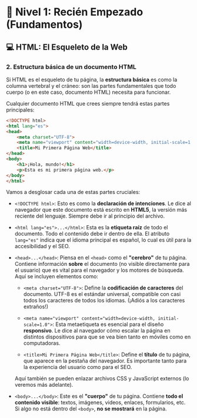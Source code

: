 # 🚀 Nivel 1: Recién Empezado (Fundamentos)

## 💻 HTML: El Esqueleto de la Web

### 2. Estructura básica de un documento HTML

Si HTML es el esqueleto de tu página, la **estructura básica** es como la columna vertebral y el cráneo: son las partes fundamentales que todo cuerpo (o en este caso, documento HTML) necesita para funcionar.

Cualquier documento HTML que crees siempre tendrá estas partes principales:

```html
<!DOCTYPE html>
<html lang="es">
<head>
    <meta charset="UTF-8">
    <meta name="viewport" content="width=device-width, initial-scale=1.0">
    <title>Mi Primera Página Web</title>
</head>
<body>
    <h1>¡Hola, mundo!</h1>
    <p>Esta es mi primera página web.</p>
</body>
</html>
```

Vamos a desglosar cada una de estas partes cruciales:

- `<!DOCTYPE html>`: Esto es como la **declaración de intenciones**. Le dice al navegador que este documento está escrito en **HTML5**, la versión más reciente del lenguaje. Siempre debe ir al principio del archivo.

- `<html lang="es">...</html>`: Esta es la **etiqueta raíz** de todo el documento. Todo el contenido debe ir dentro de ella. El atributo `lang="es"` indica que el idioma principal es español, lo cual es útil para la accesibilidad y el SEO.

- `<head>...</head>`: Piensa en el `<head>` como el **"cerebro"** de tu página. Contiene información **sobre** el documento (no visible directamente para el usuario) que es vital para el navegador y los motores de búsqueda. Aquí se incluyen elementos como:

  - `<meta charset="UTF-8">`: Define la **codificación de caracteres** del documento. UTF-8 es el estándar universal, compatible con casi todos los caracteres de todos los idiomas. (¡Adiós a los caracteres extraños!)

  - `<meta name="viewport" content="width=device-width, initial-scale=1.0">`: Esta metaetiqueta es esencial para el diseño **responsivo**. Le dice al navegador cómo escalar la página en distintos dispositivos para que se vea bien tanto en móviles como en computadoras.

  - `<title>Mi Primera Página Web</title>`: Define el **título** de tu página, que aparece en la pestaña del navegador. Es importante tanto para la experiencia del usuario como para el SEO.

  Aquí también se pueden enlazar archivos CSS y JavaScript externos (lo veremos más adelante).

- `<body>...</body>`: Este es el **"cuerpo"** de tu página. Contiene **todo el contenido visible**: textos, imágenes, videos, enlaces, formularios, etc. Si algo no está dentro del `<body>`, **no se mostrará** en la página.
